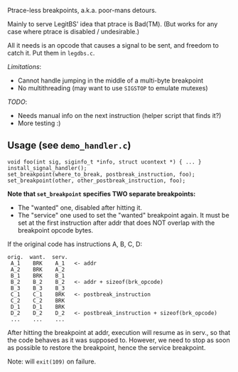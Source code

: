 Ptrace-less breakpoints, a.k.a. poor-mans detours.

Mainly to serve LegitBS' idea that ptrace is Bad(TM).
(But works for any case where ptrace is disabled / undesirable.)

All it needs is an opcode that causes a signal to be sent, and freedom
to catch it. Put them in `legdbs.c`. 



*Limitations*:

- Cannot handle jumping in the middle of a multi-byte breakpoint
- No multithreading (may want to use `SIGSTOP` to emulate mutexes)


*TODO*:

- Needs manual info on the next instruction (helper script that finds it?)
- More testing :)



Usage (see `demo_handler.c`)
----------------------------

    void foo(int sig, siginfo_t *info, struct ucontext *) { ... }
    install_signal_handler();
    set_breakpoint(where_to_break, postbreak_instruction, foo);
    set_breakpoint(other, other_postbreak_instruction, foo);


**Note that `set_breakpoint` specifies TWO separate breakpoints:**

 - The "wanted" one, disabled after hitting it.
 - The "service" one used to set the "wanted" breakpoint again.
   It must be set at the first instruction after addr that does NOT
   overlap with the breakpoint opcode bytes.

If the original code has instructions A, B, C, D:

    orig.  want.  serv.
     A_1    BRK    A_1   <- addr
     A_2    BRK    A_2
     B_1    BRK    B_1
     B_2    B_2    B_2   <- addr + sizeof(brk_opcode)
     B_3    B_3    B_3
     C_1    C_1    BRK   <- postbreak_instruction
     C_2    C_2    BRK
     D_1    D_1    BRK
     D_2    D_2    D_2   <- postbreak_instruction + sizeof(brk_opcode)
     ...    ...    ...

After hitting the breakpoint at addr, execution will resume as in serv.,
so that the code behaves as it was supposed to.
However, we need to stop as soon as possible to restore the breakpoint,
hence the service breakpoint.


Note: will `exit(109)` on failure.
